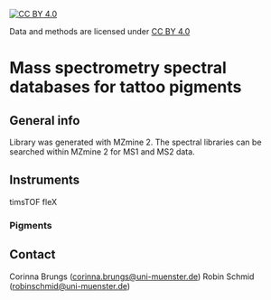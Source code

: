 [![CC BY 4.0][cc-by-shield]][cc-by] 

Data and methods are licensed under [CC BY 4.0][cc-by]

[cc-by]: http://creativecommons.org/licenses/by/4.0/
[cc-by-image]: https://i.creativecommons.org/l/by/4.0/88x31.png
[cc-by-shield]: https://img.shields.io/badge/License-CC%20BY%204.0-lightgrey.svg


# Mass spectrometry spectral databases for tattoo pigments

## General info
Library was generated with MZmine 2. The spectral libraries can be searched within MZmine 2 for MS1 and MS2 data.

## Instruments
timsTOF fleX

### Pigments


## Contact
Corinna Brungs (corinna.brungs@uni-muenster.de)
Robin Schmid (robinschmid@uni-muenster.de)


